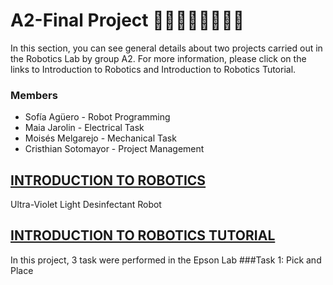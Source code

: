 # A2-Final Project 👩‍💻👩‍🔧👨‍💻👨‍🔧
In this section, you can see general details about two projects carried out in the Robotics Lab by group A2. For more information, 
please click on the links to Introduction to Robotics and Introduction to Robotics Tutorial.
### Members
- Sofía Agüero - Robot Programming
- Maia Jarolin - Electrical Task
- Moisés Melgarejo - Mechanical Task
- Cristhian Sotomayor - Project Management
## [INTRODUCTION TO ROBOTICS](Introduction%20to%20Robotics/)
Ultra-Violet Light Desinfectant Robot

## [INTRODUCTION TO ROBOTICS TUTORIAL](Introduction%20to%20Robotics%20Tutorial/)
In this project, 3 task were performed in the Epson Lab
###Task 1: Pick and Place


